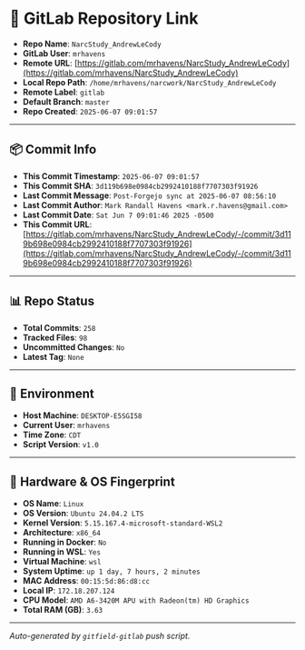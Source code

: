 # 🔗 GitLab Repository Link

- **Repo Name**: `NarcStudy_AndrewLeCody`
- **GitLab User**: `mrhavens`
- **Remote URL**: [https://gitlab.com/mrhavens/NarcStudy_AndrewLeCody](https://gitlab.com/mrhavens/NarcStudy_AndrewLeCody)
- **Local Repo Path**: `/home/mrhavens/narcwork/NarcStudy_AndrewLeCody`
- **Remote Label**: `gitlab`
- **Default Branch**: `master`
- **Repo Created**: `2025-06-07 09:01:57`

---

## 📦 Commit Info

- **This Commit Timestamp**: `2025-06-07 09:01:57`
- **This Commit SHA**: `3d119b698e0984cb2992410188f7707303f91926`
- **Last Commit Message**: `Post-Forgejo sync at 2025-06-07 08:56:10`
- **Last Commit Author**: `Mark Randall Havens <mark.r.havens@gmail.com>`
- **Last Commit Date**: `Sat Jun 7 09:01:46 2025 -0500`
- **This Commit URL**: [https://gitlab.com/mrhavens/NarcStudy_AndrewLeCody/-/commit/3d119b698e0984cb2992410188f7707303f91926](https://gitlab.com/mrhavens/NarcStudy_AndrewLeCody/-/commit/3d119b698e0984cb2992410188f7707303f91926)

---

## 📊 Repo Status

- **Total Commits**: `258`
- **Tracked Files**: `98`
- **Uncommitted Changes**: `No`
- **Latest Tag**: `None`

---

## 🧽 Environment

- **Host Machine**: `DESKTOP-E5SGI58`
- **Current User**: `mrhavens`
- **Time Zone**: `CDT`
- **Script Version**: `v1.0`

---

## 🧬 Hardware & OS Fingerprint

- **OS Name**: `Linux`
- **OS Version**: `Ubuntu 24.04.2 LTS`
- **Kernel Version**: `5.15.167.4-microsoft-standard-WSL2`
- **Architecture**: `x86_64`
- **Running in Docker**: `No`
- **Running in WSL**: `Yes`
- **Virtual Machine**: `wsl`
- **System Uptime**: `up 1 day, 7 hours, 2 minutes`
- **MAC Address**: `00:15:5d:86:d8:cc`
- **Local IP**: `172.18.207.124`
- **CPU Model**: `AMD A6-3420M APU with Radeon(tm) HD Graphics`
- **Total RAM (GB)**: `3.63`

---

_Auto-generated by `gitfield-gitlab` push script._
